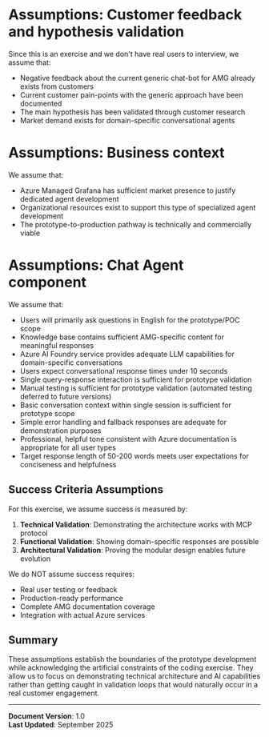# Assumptions: Customer feedback and hypothesis validation

Since this is an exercise and we don't have real users to interview, we assume that:
- Negative feedback about the current generic chat-bot for AMG already exists from customers
- Current customer pain-points with the generic approach have been documented
- The main hypothesis has been validated through customer research
- Market demand exists for domain-specific conversational agents


# Assumptions: Business context

We assume that:
- Azure Managed Grafana has sufficient market presence to justify dedicated agent development
- Organizational resources exist to support this type of specialized agent development
- The prototype-to-production pathway is technically and commercially viable


# Assumptions: Chat Agent component

We assume that:
- Users will primarily ask questions in English for the prototype/POC scope
- Knowledge base contains sufficient AMG-specific content for meaningful responses
- Azure AI Foundry service provides adequate LLM capabilities for domain-specific conversations
- Users expect conversational response times under 10 seconds
- Single query-response interaction is sufficient for prototype validation
- Manual testing is sufficient for prototype validation (automated testing deferred to future versions)
- Basic conversation context within single session is sufficient for prototype scope
- Simple error handling and fallback responses are adequate for demonstration purposes
- Professional, helpful tone consistent with Azure documentation is appropriate for all user types
- Target response length of 50-200 words meets user expectations for conciseness and helpfulness

## Success Criteria Assumptions

For this exercise, we assume success is measured by:

1. **Technical Validation**: Demonstrating the architecture works with MCP protocol
2. **Functional Validation**: Showing domain-specific responses are possible
3. **Architectural Validation**: Proving the modular design enables future evolution

We do NOT assume success requires:
- Real user testing or feedback
- Production-ready performance
- Complete AMG documentation coverage
- Integration with actual Azure services

## Summary

These assumptions establish the boundaries of the prototype development while acknowledging the artificial constraints of the coding exercise. They allow us to focus on demonstrating technical architecture and AI capabilities rather than getting caught in validation loops that would naturally occur in a real customer engagement.

---

**Document Version**: 1.0  
**Last Updated**: September 2025


